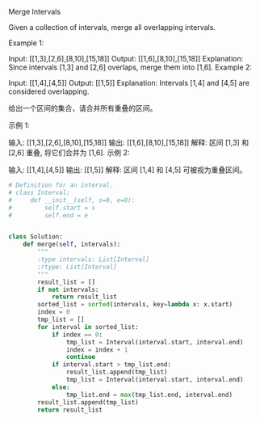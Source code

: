 Merge Intervals

Given a collection of intervals, merge all overlapping intervals.

Example 1:

Input: [[1,3],[2,6],[8,10],[15,18]]
Output: [[1,6],[8,10],[15,18]]
Explanation: Since intervals [1,3] and [2,6] overlaps, merge them into [1,6].
Example 2:

Input: [[1,4],[4,5]]
Output: [[1,5]]
Explanation: Intervals [1,4] and [4,5] are considered overlapping.



给出一个区间的集合，请合并所有重叠的区间。

示例 1:

输入: [[1,3],[2,6],[8,10],[15,18]]
输出: [[1,6],[8,10],[15,18]]
解释: 区间 [1,3] 和 [2,6] 重叠, 将它们合并为 [1,6].
示例 2:

输入: [[1,4],[4,5]]
输出: [[1,5]]
解释: 区间 [1,4] 和 [4,5] 可被视为重叠区间。


```PYTHON
# Definition for an interval.
# class Interval:
#     def __init__(self, s=0, e=0):
#         self.start = s
#         self.end = e


class Solution:
    def merge(self, intervals):
        """
        :type intervals: List[Interval]
        :rtype: List[Interval]
        """
        result_list = []
        if not intervals:
            return result_list
        sorted_list = sorted(intervals, key=lambda x: x.start)
        index = 0
        tmp_list = []
        for interval in sorted_list:
            if index == 0:
                tmp_list = Interval(interval.start, interval.end)
                index = index + 1
                continue
            if interval.start > tmp_list.end:
                result_list.append(tmp_list)
                tmp_list = Interval(interval.start, interval.end)
            else:
                tmp_list.end = max(tmp_list.end, interval.end)
        result_list.append(tmp_list)
        return result_list
```